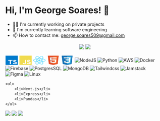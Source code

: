 # Hi, I'm George Soares! 👋

<ul>
    <li>👩‍💻 I'm currently working on private projects</li>
    <li>🧠 I'm currently learning software engineering</li>
    <li>📫 How to contact me: <a href="mailto:george.soares509@gmail.com">george.soares509@gmail.com</a></li>
</ul>

<div align="center">
        <img height="160em" src="https://github-readme-stats.vercel.app/api?username=george-b1t&show_icons=true&theme=dracula&count_private=true"/>
        <img height="160em" src="https://github-readme-stats.vercel.app/api/top-langs/?username=george-b1t&layout=compact&langs_count=6&theme=dracula"/>
</div>

<div display="inline_block"><br>
    <img align="center" alt="TypeScript" height="30" width="40" src="https://raw.githubusercontent.com/devicons/devicon/master/icons/typescript/typescript-plain.svg"/>
    <img align="center" alt="Javascript" height="30" width="40" src="https://raw.githubusercontent.com/devicons/devicon/master/icons/javascript/javascript-plain.svg"/>
    <img align="center" alt="React" height="30" width="40" src="https://raw.githubusercontent.com/devicons/devicon/master/icons/react/react-original.svg"/>
    <img align="center" alt="HTML" height="30" width="40" src="https://raw.githubusercontent.com/devicons/devicon/master/icons/html5/html5-original.svg"/>
    <img align="center" alt="CSS" height="30" width="40" src="https://raw.githubusercontent.com/devicons/devicon/master/icons/css3/css3-original.svg"/>
    <img align="center" alt="NodeJS" height="30" width="40" src="https://cdn.jsdelivr.net/gh/devicons/devicon/icons/nodejs/nodejs-plain.svg" />
    <img align="center" alt="Python" height="30" width="40" src="https://cdn.jsdelivr.net/gh/devicons/devicon/icons/python/python-original.svg" />
    <img align="center" alt="AWS" height="30" width="40" src="https://cdn.jsdelivr.net/gh/devicons/devicon/icons/amazonwebservices/amazonwebservices-original.svg" />
    <img align="center" alt="Docker" height="30" width="40" src="https://cdn.jsdelivr.net/gh/devicons/devicon/icons/docker/docker-original-wordmark.svg" />
    <img align="center" alt="Firebase" height="30" width="40" src="https://cdn.jsdelivr.net/gh/devicons/devicon/icons/firebase/firebase-plain-wordmark.svg" />
    <img align="center" alt="PostgresSQL" height="30" width="40" src="https://cdn.jsdelivr.net/gh/devicons/devicon/icons/postgresql/postgresql-plain.svg" />
    <img align="center" alt="MongoDB" height="30" width="40" src="https://cdn.jsdelivr.net/gh/devicons/devicon/icons/mongodb/mongodb-plain-wordmark.svg" />
    <img align="center" alt="Tailwindcss" height="30" width="40" src="https://cdn.jsdelivr.net/gh/devicons/devicon/icons/tailwindcss/tailwindcss-plain.svg" />
    <img align="center" alt="Jamstack" height="30" width="40" src="https://cdn.jsdelivr.net/gh/devicons/devicon/icons/jamstack/jamstack-original.svg" />
    <img align="center" alt="Figma" height="30" width="40" src="https://cdn.jsdelivr.net/gh/devicons/devicon/icons/figma/figma-original.svg" />
    <img align="center" alt="Linux" height="30" width="40" src="https://cdn.jsdelivr.net/gh/devicons/devicon/icons/linux/linux-original.svg" />
</div>

    <ul>
        <li>Next.js</li>
        <li>Express</li>
        <li>Pandas</li>
    </ul>
 
<div>
    <a href="https://instagram.com/george_scj"><img src="https://img.shields.io/badge/Instagram-E4405F?style=for-the-badge&logo=instagram&logoColor=white"/></a>
    <a href="https://www.linkedin.com/in/george-soares-651b5519b"><img src="https://img.shields.io/badge/LinkedIn-0077B5?style=for-the-badge&logo=linkedin&logoColor=white"/></a>
    <a href="mailto:george.soares509@gmail.com"><img src="https://img.shields.io/badge/Gmail-D14836?style=for-the-badge&logo=gmail&logoColor=white"/></a>
</div>
